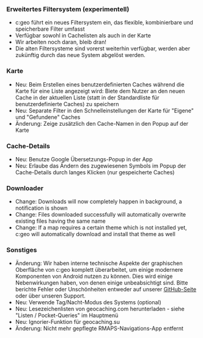 ### Erweitertes Filtersystem (experimentell)
- c:geo führt ein neues Filtersystem ein, das flexible, kombinierbare und speicherbare Filter umfasst
- Verfügbar sowohl in Cachelisten als auch in der Karte
- Wir arbeiten noch daran, bleib dran!
- Die alten Filtersysteme sind vorerst weiterhin verfügbar, werden aber zukünftig durch das neue System abgelöst werden.

### Karte
- Neu: Beim Erstellen eines benutzerdefinierten Caches während die Karte für eine Liste angezeigt wird: Biete dem Nutzer an den neuen Cache in der aktuellen Liste (statt in der Standardliste für benutzerdefinierte Caches) zu speichern
- Neu: Separate Filter in den Schnelleinstellungen der Karte für "Eigene" und "Gefundene" Caches
- Änderung: Zeige zusätzlich den Cache-Namen in den Popup auf der Karte

### Cache-Details
- Neu: Benutze Google Übersetzungs-Popup in der App
- Neu: Erlaube das Ändern des zugewiesenen Symbols im Popup der Cache-Details durch langes Klicken (nur gespeicherte Caches)

### Downloader
- Change: Downloads will now completely happen in background, a notification is shown
- Change: Files downloaded successfully will automatically overwrite existing files having the same name
- Change: If a map requires a certain theme which is not installed yet, c:geo will automatically download and install that theme as well

### Sonstiges
- Änderung: Wir haben interne technische Aspekte der graphischen Oberfläche von c:geo komplett überarbeitet, um einige modernere Komponenten von Android nutzen zu können. Dies wird einige Nebenwirkungen haben, von denen einige unbeabsichtigt sind. Bitte berichte Fehler oder Unschönheiten entweder auf unserer [GitHub-Seite](https://www.github.com/cgeo/cgeo/issues) oder über unseren Support.
- Neu: Verwende Tag/Nacht-Modus des Systems (optional)
- Neu: Lesezeichenlisten von geocaching.com herunterladen - siehe "Listen / Pocket-Queries" im Hauptmenü
- Neu: Ignorier-Funktion für geocaching.su
- Änderung: Nicht mehr gepflegte RMAPS-Navigations-App entfernt
